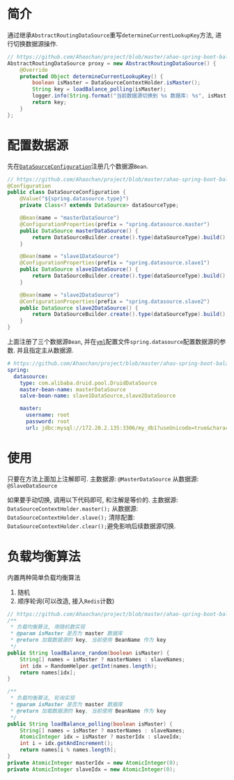 # 简介
通过继承`AbstractRoutingDataSource`重写`determineCurrentLookupKey`方法, 进行切换数据源操作.

```java
// https://github.com/Ahaochan/project/blob/master/ahao-spring-boot-balance-datasources/src/main/java/com/ahao/spring/boot/datasources/datasource/LoadBalanceConfiguration.java#L40-L48
AbstractRoutingDataSource proxy = new AbstractRoutingDataSource() {
    @Override
    protected Object determineCurrentLookupKey() {
        boolean isMaster = DataSourceContextHolder.isMaster();
        String key = loadBalance_polling(isMaster);
        logger.info(String.format("当前数据源切换到 %s 数据库: %s", isMaster ? "Master" : "Slave", key));
        return key;
    }
};
```

# 配置数据源
先在[`DataSourceConfiguration`](./ahao-spring-boot-balance-datasources/src/main/java/com/ahao/spring/boot/datasources/datasource/DataSourceConfiguration.java)注册几个数据源`Bean`.

```java
// https://github.com/Ahaochan/project/blob/master/ahao-spring-boot-balance-datasources/src/main/java/com/ahao/spring/boot/datasources/datasource/DataSourceConfiguration.java#L14-L36
@Configuration
public class DataSourceConfiguration {
    @Value("${spring.datasource.type}")
    private Class<? extends DataSource> dataSourceType;

    @Bean(name = "masterDataSource")
    @ConfigurationProperties(prefix = "spring.datasource.master")
    public DataSource masterDataSource() {
        return DataSourceBuilder.create().type(dataSourceType).build();
    }

    @Bean(name = "slave1DataSource")
    @ConfigurationProperties(prefix = "spring.datasource.slave1")
    public DataSource slave1DataSource() {
        return DataSourceBuilder.create().type(dataSourceType).build();
    }

    @Bean(name = "slave2DataSource")
    @ConfigurationProperties(prefix = "spring.datasource.slave2")
    public DataSource slave2DataSource() {
        return DataSourceBuilder.create().type(dataSourceType).build();
    }
}
```

上面注册了三个数据源`Bean`, 并在[`yml`](./ahao-spring-boot-balance-datasources/src/main/resources/application.yml)配置文件`spring.datasource`配置数据源的参数.
并且指定主从数据源.

```yaml
# https://github.com/Ahaochan/project/blob/master/ahao-spring-boot-balance-datasources/src/main/resources/application.yml#L2-L11
spring:
  datasource:
    type: com.alibaba.druid.pool.DruidDataSource
    master-bean-name: masterDataSource
    salve-bean-name: slave1DataSource,slave2DataSource

    master:
      username: root
      password: root
      url: jdbc:mysql://172.20.2.135:3306/my_db1?useUnicode=true&characterEncoding=utf8&zeroDateTimeBehavior=convertToNull&useSSL=false
```

# 使用
只要在方法上面加上注解即可.
主数据源: `@MasterDataSource`
从数据源: `@SlaveDataSource`

如果要手动切换, 调用以下代码即可, 和注解是等价的.
主数据源: `DataSourceContextHolder.master();`
从数据源: `DataSourceContextHolder.slave();`
清除配置: `DataSourceContextHolder.clear();`避免影响后续数据源切换.


# 负载均衡算法
内置两种简单负载均衡算法
1. 随机
2. 顺序轮询(可以改造, 接入`Redis`计数)

```java
// https://github.com/Ahaochan/project/blob/master/ahao-spring-boot-balance-datasources/src/main/java/com/ahao/spring/boot/datasources/datasource/LoadBalanceConfiguration.java#L62-L85
/**
 * 负载均衡算法, 用随机数实现
 * @param isMaster 是否为 master 数据库
 * @return 加载数据源的 key, 当前使用 BeanName 作为 key
 */
public String loadBalance_random(boolean isMaster) {
    String[] names = isMaster ? masterNames : slaveNames;
    int idx = RandomHelper.getInt(names.length);
    return names[idx];
}

/**
 * 负载均衡算法, 轮询实现
 * @param isMaster 是否为 master 数据库
 * @return 加载数据源的 key, 当前使用 BeanName 作为 key
 */
public String loadBalance_polling(boolean isMaster) {
    String[] names = isMaster ? masterNames : slaveNames;
    AtomicInteger idx = isMaster ? masterIdx : slaveIdx;
    int i = idx.getAndIncrement();
    return names[i % names.length];
}
private AtomicInteger masterIdx = new AtomicInteger(0);
private AtomicInteger slaveIdx = new AtomicInteger(0);
```
